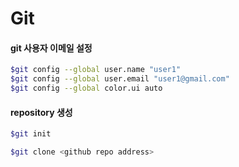 # Git

#### git 사용자 이메일 설정
```bash
$git config --global user.name "user1"
$git config --global user.email "user1@gmail.com"
$git config --global color.ui auto
```

#### repository 생성
```bash
$git init

$git clone <github repo address>
```